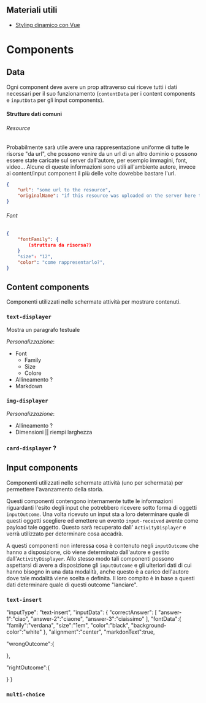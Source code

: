 ## Materiali utili

- [Styling dinamico con Vue](https://www.digitalocean.com/community/tutorials/vuejs-dynamic-styles)





# Components

## Data

Ogni component deve avere un prop attraverso cui riceve tutti i dati necessari per il suo funzionamento (`contentData` per i content components e `inputData` per gli input components).

#### Strutture dati comuni

###### Resource

Probabilmente sarà utile avere una rappresentazione uniforme di tutte le risorse "da url", che possono venire da un url di un altro dominio o possono essere state caricate sul server dall'autore, per esempio immagini, font, video... Alcune di queste informazioni sono utili all'ambiente autore, invece ai content/input component il più delle volte dovrebbe bastare l'url.

```json
{
    "url": "some url to the resource",
    "originalName": "if this resource was uploaded on the server here the original file name is stored (used by the author)"
}
```



###### Font

```json
{
    "fontFamily": {
        (struttura da risorsa?)
    }
    "size": "12",
    "color": "come rappresentarlo?",
}
```



## Content components

Componenti utilizzati nelle schermate attività per mostrare contenuti.

### `text-displayer`

Mostra un paragrafo testuale

*Personalizzazione*:

- Font
  - Family
  - Size
  - Colore
- Allineamento ?
- Markdown



### `img-displayer`

*Personalizzazione*:

- Allineamento ?
- Dimensioni || riempi larghezza



### `card-displayer` ?





## Input components

Componenti utilizzati nelle schermate attività (uno per schermata) per permettere l'avanzamento della storia.

Questi componenti contengono internamente tutte le informazioni riguardanti l'esito degli input che potrebbero ricevere sotto forma di oggetti `inputOutcome`. Una volta ricevuto un input sta a loro determinare quale di questi oggetti scegliere ed emettere un evento `input-received` avente come payload tale oggetto. Questo sarà recuperato dall' `ActivityDisplayer` e verrà utilizzato per determinare cosa accadrà.

A questi componenti non interessa cosa è contenuto negli `inputOutcome` che hanno a disposizione, ciò viene determinato dall'autore e gestito dall'`ActivityDisplayer`.  Allo stesso modo tali componenti possono aspettarsi di avere a disposizione gli `inputOutcome` e gli ulteriori dati di cui hanno bisogno in una data modalità, anche questo è a carico dell'autore dove tale modalità viene scelta e definita. Il loro compito è in base a questi dati determinare quale di questi outcome "lanciare".

### `text-insert`
"inputType": "text-insert",
"inputData": {
  "correctAnswer": [
      "answer-1":"ciao",
      "answer-2":"ciaone",
      "answer-3":"ciaissimo"
    ],
  "fontData":{
    "family":"verdana",
    "size":"1em",
    "color":"black",
    "background-color":"white"
  },
  "alignment":"center",
  "markdonText":true,

  "wrongOutcome":{

  },

  "rightOutcome":{

  }
}




### `multi-choice`
